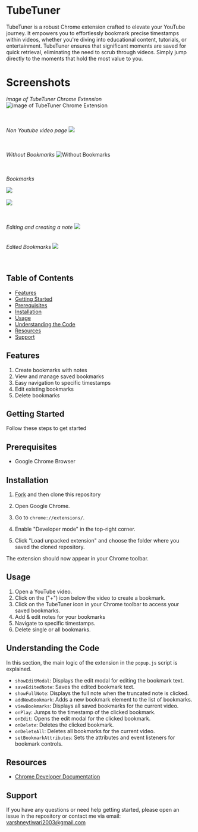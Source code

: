 # TubeTuner

TubeTuner is a robust Chrome extension crafted to elevate your YouTube journey. It empowers you to effortlessly bookmark precise timestamps within videos, whether you're diving into educational content, tutorials, or entertainment. TubeTuner ensures that significant moments are saved for quick retrieval, eliminating the need to scrub through videos. Simply jump directly to the moments that hold the most value to you.


# Screenshots

*image of TubeTuner Chrome Extension*
![image of TubeTuner Chrome Extension](https://github.com/Soumya6Tiwari/TubeTuner/blob/ab30b76b89da15845d3f09f519adbf318e8d3717/screenshots/image%20of%20TubeTuner%20Chrome%20Extension.png)<br><br><br>




*Non Youtube video page*
![](https://github.com/Soumya6Tiwari/TubeTuner/blob/f8fe9f11df3baaecfd70a75b0cd7cfa4f59d733c/screenshots/Non%20Youtube%20Video%20page.png)
<br><br><br>




*Without Bookmarks*
![Without Bookmarks](https://github.com/Soumya6Tiwari/TubeTuner/blob/f8fe9f11df3baaecfd70a75b0cd7cfa4f59d733c/screenshots/Without%20Bookmarks.png)
<br><br><br>

*Bookmarks*

![](https://github.com/Soumya6Tiwari/TubeTuner/blob/eb35809e9d29e920abdd2400cb5a67a186a6e872/screenshots/Bookmarks.png)
<br><br>
![](https://github.com/Soumya6Tiwari/TubeTuner/blob/eb35809e9d29e920abdd2400cb5a67a186a6e872/screenshots/Bookmarks_.png)
<br><br><br>

*Editing and creating a note*
![](https://github.com/Soumya6Tiwari/TubeTuner/blob/eb35809e9d29e920abdd2400cb5a67a186a6e872/screenshots/Editing%20and%20creating%20a%20note%20.png
)
<br><br><br>
*Edited Bookmarks*
![](https://github.com/Soumya6Tiwari/TubeTuner/blob/eb35809e9d29e920abdd2400cb5a67a186a6e872/screenshots/Edited%20Bookmarks.png)
<br><br><br>

## Table of Contents
- [Features](#features)
- [Getting Started](#getting-started)
- [Prerequisites](#prerequisites)
- [Installation](#installation)
- [Usage](#usage)
- [Understanding the Code](#understanding-the-code)
- [Resources](#resources)
- [Support](#support)

## Features

1. Create bookmarks with notes
2. View and manage saved bookmarks
3. Easy navigation to specific timestamps
4. Edit existing bookmarks
5. Delete bookmarks

## Getting Started
Follow these steps to get started

## Prerequisites

- Google Chrome Browser

## Installation
1. [Fork](https://github.com/Soumya6Tiwari/TubeTuner) and then clone this repository

3. Open Google Chrome.
4. Go to `chrome://extensions/`.
5. Enable "Developer mode" in the top-right corner.
6. Click "Load unpacked extension" and choose the folder where you saved the cloned repository.

The extension should now appear in your Chrome toolbar.

## Usage

1. Open a YouTube video.
2. Click on the ("+") icon below the video to create a bookmark. 
3. Click on the TubeTuner icon in your Chrome toolbar to access your saved bookmarks.
4. Add & edit notes for your bookmarks
5. Navigate to specific timestamps.
6. Delete single or all bookmarks.

## Understanding the Code

In this section, the main logic of the extension in the `popup.js` script is explained.

- `showEditModal`: Displays the edit modal for editing the bookmark text.
- `saveEditedNote`: Saves the edited bookmark text.
- `showFullNote`: Displays the full note when the truncated note is clicked.
- `addNewBookmark`: Adds a new bookmark element to the list of bookmarks.
- `viewBookmarks`: Displays all saved bookmarks for the current video.
- `onPlay`: Jumps to the timestamp of the clicked bookmark.
- `onEdit`: Opens the edit modal for the clicked bookmark.
- `onDelete`: Deletes the clicked bookmark.
- `onDeleteAll`: Deletes all bookmarks for the current video.
- `setBookmarkAttributes`: Sets the attributes and event listeners for bookmark controls.

## Resources

- [Chrome Developer Documentation](https://developer.chrome.com/docs/extensions/mv3/)



## Support

If you have any questions or need help getting started, please open an issue in the repository or contact me via email: <a href="mailto:varshneytiwari2003@gmail.com">varshneytiwari2003@gmail.com</a>
